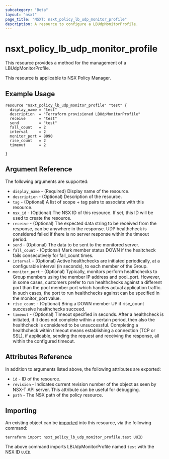 ```yaml
---
subcategory: "Beta"
layout: "nsxt"
page_title: "NSXT: nsxt_policy_lb_udp_monitor_profile"
description: A resource to configure a LBUdpMonitorProfile.
---
```


# nsxt_policy_lb_udp_monitor_profile

This resource provides a method for the management of a LBUdpMonitorProfile.

This resource is applicable to NSX Policy Manager.

## Example Usage

```hcl
resource "nsxt_policy_lb_udp_monitor_profile" "test" {
  display_name = "test"
  description  = "Terraform provisioned LBUdpMonitorProfile"
  receive      = "test"
  send         = "test"
  fall_count   = 2
  interval     = 2
  monitor_port = 8090
  rise_count   = 2
  timeout      = 2

}
```

## Argument Reference

The following arguments are supported:

* `display_name` - (Required) Display name of the resource.
* `description` - (Optional) Description of the resource.
* `tag` - (Optional) A list of scope + tag pairs to associate with this resource.
* `nsx_id` - (Optional) The NSX ID of this resource. If set, this ID will be used to create the resource.
* `receive` - (Optional) The expected data string to be received from the response, can be anywhere in the response. UDP healthcheck is considered failed if there is no server response within the timeout period.
* `send` - (Optional) The data to be sent to the monitored server.
* `fall_count` - (Optional) Mark member status DOWN if the healtcheck fails consecutively for fall_count times.
* `interval` - (Optional) Active healthchecks are initiated periodically, at a configurable interval (in seconds), to each member of the Group.
* `monitor_port` - (Optional) Typically, monitors perform healthchecks to Group members using the member IP address and pool_port. However, in some cases, customers prefer to run healthchecks against a different port than the pool member port which handles actual application traffic. In such cases, the port to run healthchecks against can be specified in the monitor_port value.
* `rise_count` - (Optional) Bring a DOWN member UP if rise_count successive healthchecks succeed.
* `timeout` - (Optional) Timeout specified in seconds. After a healthcheck is initiated, if it does not complete within a certain period, then also the healthcheck is considered to be unsuccessful. Completing a healthcheck within timeout means establishing a connection (TCP or SSL), if applicable, sending the request and receiving the response, all within the configured timeout.


## Attributes Reference

In addition to arguments listed above, the following attributes are exported:

* `id` - ID of the resource.
* `revision` - Indicates current revision number of the object as seen by NSX-T API server. This attribute can be useful for debugging.
* `path` - The NSX path of the policy resource.

## Importing

An existing object can be [imported][docs-import] into this resource, via the following command:

[docs-import]: https://www.terraform.io/cli/import

```
terraform import nsxt_policy_lb_udp_monitor_profile.test UUID
```

The above command imports LBUdpMonitorProfile named `test` with the NSX ID `UUID`.

